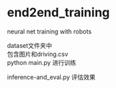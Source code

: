 # end2end_training
neural  net training with robots


dataset文件夹中   
包含图片和driving.csv    
python main.py    进行训练    

inference-and_eval.py   评估效果    
